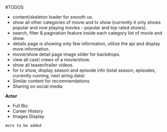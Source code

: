 #TODOS 
- content/skeleton loader for smooth ux.
- show all other categories of movie and tv show (currently it only shows popular and now playing movies  -  popular and top rated shows).
- search, filter & pagination feature inside each category list of movie and show.
- details page is showing only few information, utilize the api and display more information.
- movie/show detail page image slider for backdrops.
- view all cast/ crews of a movie/show.
- show all teaser/trailer videos.
- for tv show, display season and episode info (total season, episodes, currently running, next airing date)
- Similar content for recommendations
- Sharing on social media

**Actor**
- Full Bio
- Career History
- Images Display

```$xslt
more to be added
```
  